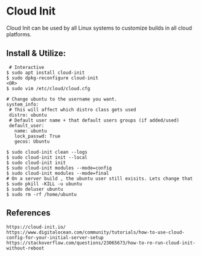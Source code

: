 Cloud Init
=====

Cloud Init can be used by all Linux systems to customize builds in all cloud platforms. 

Install & Utilize:
-----------------

     # Interactive
    $ sudo apt install cloud-init
    $ sudo dpkg-reconfigure cloud-init
    <OR>
    $ sudo vim /etc/cloud/cloud.cfg

    # Change ubuntu to the username you want. 
    system_info:
     # This will affect which distro class gets used
     distro: ubuntu
     # Default user name + that default users groups (if added/used)
     default_user:
       name: ubuntu
       lock_passwd: True
       gecos: Ubuntu

    $ sudo cloud-init clean --logs
    $ sudo cloud-init init --local
    $ sudo cloud-init init
    $ sudo cloud-init modules --mode=config
    $ sudo cloud-init modules --mode=final
    # On a server build , the ubuntu user still exisits. Lets change that
    $ sudo pkill -KILL -u ubuntu
    $ sudo deluser ubuntu
    $ sudo rm -rf /home/ubuntu

References
----------

    https://cloud-init.io/
    https://www.digitalocean.com/community/tutorials/how-to-use-cloud-config-for-your-initial-server-setup
    https://stackoverflow.com/questions/23065673/how-to-re-run-cloud-init-without-reboot
